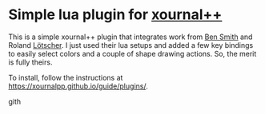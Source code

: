 # Simple lua plugin for [xournal++](https://github.com/xournalpp/xournalpp)

This is a simple xournal++ plugin that integrates work from [Ben Smith](https://github.com/ave-63/xournal-keys) and Roland [Lötscher](https://github.com/xournalpp/xournalpp/tree/master/plugins/ColorCycle). I just used their lua setups and added a few key bindings to easily select colors and a couple of shape drawing actions. So, the merit is fully theirs.

To install, follow the instructions at https://xournalpp.github.io/guide/plugins/.

gith
